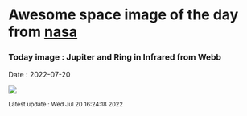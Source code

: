 
# Awesome space image of the day from [nasa](https://api.nasa.gov/)

### Today image : Jupiter and Ring in Infrared from Webb

Date : 2022-07-20


![](https://apod.nasa.gov/apod/image/2207/JupiterRing_WebbSchmidt_1080.jpg)

<small>Latest update : Wed Jul 20 16:24:18 2022</small>


